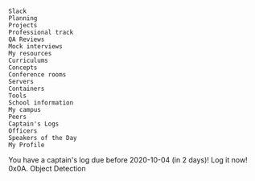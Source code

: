 # 
    Slack
    Planning
    Projects
    Professional track
    QA Reviews
    Mock interviews
    My resources
    Curriculums
    Concepts
    Conference rooms
    Servers
    Containers
    Tools
    School information
    My campus
    Peers
    Captain's Logs
    Officers
    Speakers of the Day
    My Profile

You have a captain's log due before 2020-10-04 (in 2 days)! Log it now!
0x0A. Object Detection
